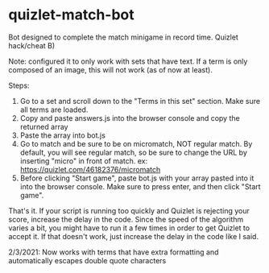 # quizlet-match-bot
Bot designed to complete the match minigame in record time. Quizlet hack/cheat B)

Note: configured it to only work with sets that have text. If a term is only composed of an image, this will not work (as of now at least).

Steps:

1. Go to a set and scroll down to the "Terms in this set" section. Make sure all terms are loaded.
2. Copy and paste answers.js into the browser console and copy the returned array
3. Paste the array into bot.js
4. Go to match and be sure to be on micromatch, NOT regular match. By default, you will see regular match, so be sure to change the URL by inserting "micro" in front of match.
ex: https://quizlet.com/46182376/micromatch
5. Before clicking "Start game", paste bot.js with your array pasted into it into the browser console. Make sure to press enter, and then click "Start game".

That's it. If your script is running too quickly and Quizlet is rejecting your score, increase the delay in the code. Since the speed of the algorithm varies a bit, you might have to run it a few times in order to get Quizlet to accept it. If that doesn't work, just increase the delay in the code like I said.

2/3/2021: Now works with terms that have extra formatting and automatically escapes double quote characters